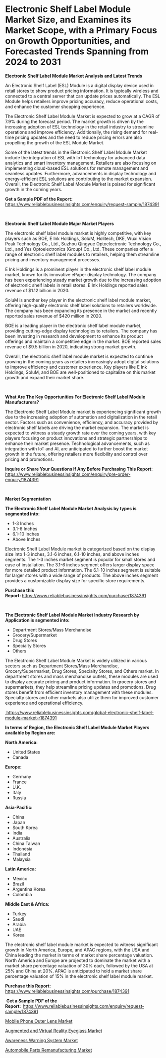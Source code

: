 <p><h1>Electronic Shelf Label Module Market Size, and Examines its Market Scope, with a Primary Focus on Growth Opportunities, and Forecasted Trends Spanning from 2024 to 2031</h1></p><p><strong>Electronic Shelf Label Module Market Analysis and Latest Trends</strong></p>
<p><p>An Electronic Shelf Label (ESL) Module is a digital display device used in retail stores to show product pricing information. It is typically wireless and connected to a central server that can update prices automatically. The ESL Module helps retailers improve pricing accuracy, reduce operational costs, and enhance the customer shopping experience.</p><p>The Electronic Shelf Label Module Market is expected to grow at a CAGR of 7.9% during the forecast period. The market growth is driven by the increasing adoption of ESL technology in the retail industry to streamline operations and improve efficiency. Additionally, the rising demand for real-time pricing updates and the need to reduce pricing errors are also propelling the growth of the ESL Module Market.</p><p>Some of the latest trends in the Electronic Shelf Label Module Market include the integration of ESL with IoT technology for advanced data analytics and smart inventory management. Retailers are also focusing on implementing cloud-based ESL solutions for remote management and seamless updates. Furthermore, advancements in display technology and energy-efficient ESL solutions are contributing to the market expansion. Overall, the Electronic Shelf Label Module Market is poised for significant growth in the coming years.</p></p>
<p><strong>Get a Sample PDF of the Report:&nbsp;</strong> <a href="https://www.reliablebusinessinsights.com/enquiry/request-sample/1874391">https://www.reliablebusinessinsights.com/enquiry/request-sample/1874391</a></p>
<p>&nbsp;</p>
<p><strong>Electronic Shelf Label Module Major Market Players</strong></p>
<p><p>The electronic shelf label module market is highly competitive, with key players such as BOE, E Ink Holdings, SoluM, Holitech, DKE, Wuxi Vision Peak Technology Co., Ltd., Suzhou Qingyue Optoelectronic Technology Co., Ltd., and Yes Optoelectronics (Group) Co., Ltd. These companies offer a range of electronic shelf label modules to retailers, helping them streamline pricing and inventory management processes.</p><p>E Ink Holdings is a prominent player in the electronic shelf label module market, known for its innovative ePaper display technology. The company has been experiencing steady market growth due to the increasing adoption of electronic shelf labels in retail stores. E Ink Holdings reported sales revenue of $1.12 billion in 2020.</p><p>SoluM is another key player in the electronic shelf label module market, offering high-quality electronic shelf label solutions to retailers worldwide. The company has been expanding its presence in the market and recently reported sales revenue of $420 million in 2020.</p><p>BOE is a leading player in the electronic shelf label module market, providing cutting-edge display technologies to retailers. The company has been investing in research and development to enhance its product offerings and maintain a competitive edge in the market. BOE reported sales revenue of $9.5 billion in 2020, indicating strong market growth.</p><p>Overall, the electronic shelf label module market is expected to continue growing in the coming years as retailers increasingly adopt digital solutions to improve efficiency and customer experience. Key players like E Ink Holdings, SoluM, and BOE are well-positioned to capitalize on this market growth and expand their market share.</p></p>
<p>&nbsp;</p>
<p><strong>What Are The Key Opportunities For Electronic Shelf Label Module Manufacturers?</strong></p>
<p><p>The Electronic Shelf Label Module market is experiencing significant growth due to the increasing adoption of automation and digitalization in the retail sector. Factors such as convenience, efficiency, and accuracy provided by electronic shelf labels are driving the market expansion. The market is expected to witness a steady growth rate over the coming years, with key players focusing on product innovations and strategic partnerships to enhance their market presence. Technological advancements, such as integration with IoT and AI, are anticipated to further boost the market growth in the future, offering retailers more flexibility and control over pricing and promotions.</p></p>
<p><strong>Inquire or Share Your Questions If Any Before Purchasing This Report:</strong> <a href="https://www.reliablebusinessinsights.com/enquiry/pre-order-enquiry/1874391">https://www.reliablebusinessinsights.com/enquiry/pre-order-enquiry/1874391</a></p>
<p>&nbsp;</p>
<p><strong>Market Segmentation</strong></p>
<p><strong>The Electronic Shelf Label Module Market Analysis by types is segmented into:</strong></p>
<p><ul><li>1-3 Inches</li><li>3.1-6 Inches</li><li>6.1-10 Inches</li><li>Above Inches</li></ul></p>
<p><p>Electronic Shelf Label Module market is categorized based on the display size into 1-3 inches, 3.1-6 inches, 6.1-10 inches, and above inches segments. The 1-3 inches market segment is popular for small stores and ease of installation. The 3.1-6 inches segment offers larger display space for more detailed product information. The 6.1-10 inches segment is suitable for larger stores with a wide range of products. The above inches segment provides a customizable display size for specific store requirements.</p></p>
<p><strong>Purchase this Report:&nbsp;</strong><a href="https://www.reliablebusinessinsights.com/purchase/1874391">https://www.reliablebusinessinsights.com/purchase/1874391</a></p>
<p>&nbsp;</p>
<p><strong>The Electronic Shelf Label Module Market Industry Research by Application is segmented into:</strong></p>
<p><ul><li>Department Stores/Mass Merchandise</li><li>Grocery/Supermarket</li><li>Drug Stores</li><li>Specialty Stores</li><li>Others</li></ul></p>
<p><p>The Electronic Shelf Label Module Market is widely utilized in various sectors such as Department Stores/Mass Merchandise, Grocery/Supermarket, Drug Stores, Specialty Stores, and Others market. In department stores and mass merchandise outlets, these modules are used to display accurate pricing and product information. In grocery stores and supermarkets, they help streamline pricing updates and promotions. Drug stores benefit from efficient inventory management with these modules. Specialty stores and other markets also utilize them for improved customer experience and operational efficiency.</p></p>
<p><a href="https://www.reliablebusinessinsights.com/global-electronic-shelf-label-module-market-r1874391">&nbsp;https://www.reliablebusinessinsights.com/global-electronic-shelf-label-module-market-r1874391</a></p>
<p><strong>In terms of Region, the Electronic Shelf Label Module Market Players available by Region are:</strong></p>
<p>
    <p> <strong> North America: </strong>
        <ul>
            <li>United States</li>
            <li>Canada</li>
        </ul>
        </p> 
    <p> <strong> Europe: </strong>
        <ul>
            <li>Germany</li>
            <li>France</li>
            <li>U.K.</li>
            <li>Italy</li>
            <li>Russia</li>
        </ul>
        </p> 
    <p> <strong> Asia-Pacific: </strong>
        <ul>
            <li>China</li>
            <li>Japan</li>
            <li>South Korea</li>
            <li>India</li>
            <li>Australia</li>
            <li>China Taiwan</li>
            <li>Indonesia</li>
            <li>Thailand</li>
            <li>Malaysia</li>
        </ul>
        </p> 
    <p> <strong> Latin America: </strong>
        <ul>
            <li>Mexico</li>
            <li>Brazil</li>
            <li>Argentina Korea</li>
            <li>Colombia</li>
        </ul>
        </p> 
    <p> <strong> Middle East & Africa: </strong>
        <ul>
            <li>Turkey</li>
            <li>Saudi</li>
            <li>Arabia</li>
            <li>UAE</li>
            <li>Korea</li>
        </ul>
    </p>
    </p>
<p><p>The electronic shelf label module market is expected to witness significant growth in North America, Europe, and APAC regions, with the USA and China leading the market in terms of market share percentage valuation. North America and Europe are projected to dominate the market with a market share percentage valuation of 30% each, followed by the USA at 25% and China at 20%. APAC is anticipated to hold a market share percentage valuation of 15% in the electronic shelf label module market.</p></p>
<p><strong>Purchase this Report: </strong><a href="https://www.reliablebusinessinsights.com/purchase/1874391">https://www.reliablebusinessinsights.com/purchase/1874391</a></p>
<p>&nbsp;<strong>Get a Sample PDF of the Report:&nbsp;&nbsp;</strong><a href="https://www.reliablebusinessinsights.com/enquiry/request-sample/1874391">https://www.reliablebusinessinsights.com/enquiry/request-sample/1874391</a></p>
<p><strong></strong></p>
<p><p><a href="https://github.com/JosephMorgajjtiXfg/Market-Research-Report-List-1/blob/main/mobile-phone-outer-lens-market.md">Mobile Phone Outer Lens Market</a></p><p><a href="https://github.com/chabibjrq/Market-Research-Report-List-1/blob/main/augmented-and-virtual-reality-eyeglass-market.md">Augmented and Virtual Reality Eyeglass Market</a></p><p><a href="https://www.linkedin.com/pulse/awareness-warning-system-market-overview-global-trends-future-prospects-qwflf">Awareness Warning System Market</a></p><p><a href="https://www.linkedin.com/pulse/comprehensive-analysis-global-automobile-parts-remanufacturing-4vlgf">Automobile Parts Remanufacturing Market</a></p></p>